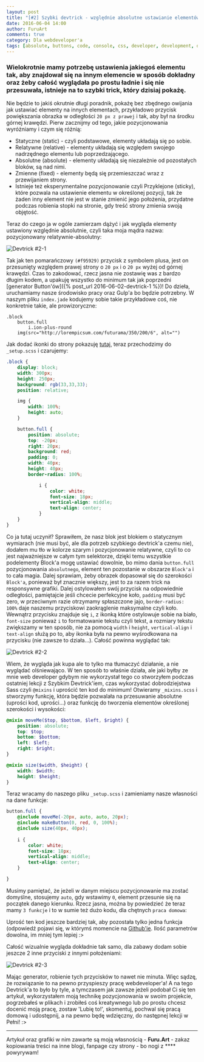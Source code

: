 ```yaml
---
layout: post
title: "[#2] Szybki devtrick - względnie absolutne ustawianie elementów"
date: 2016-06-04 14:00
author: FuruArt
comments: true
category: Dla webdeveloper'a
tags: [absolute, buttons, code, console, css, developer, development, devtrick, Dla Webdevelopera, front-end, generator, gulp, position, relative, sass, webdeveloper, webdevelopment]
---
```

### Wielokrotnie mamy potrzebę ustawienia jakiegoś elementu tak, aby znajdował się na innym elemencie w sposób dokładny oraz żeby całość wyglądała po prostu ładnie i się nie przesuwała, istnieje na to szybki trick, który dzisiaj pokażę.

<!--more-->

Nie będzie to jakiś okrutnie długi poradnik, pokażę bez zbędnego owijania jak ustawiać elementy na innych elementach, przykładowo przycisk powiększania obrazka w odległości `20 px z prawej` i tak, aby był na środku górnej krawędzi. Pierw zacznijmy od tego, jakie pozycjonowania wyróżniamy i czym się różnią:

* Statyczne (static) - czyli podstawowe, elementy układają się po sobie.
* Relatywne (relative) - elementy układają się względem swojego nadrzędnego elementu lub poprzedzającego.
* Absolutne (absolute) - elementy układają się niezależnie od pozostałych bloków, są nad nimi.
* Zmienne (fixed) - elementy będą się przemieszczać wraz z przewijaniem strony.
* Istnieje też eksperymentalne pozycjonowanie czyli Przyklejone (sticky), które pozwala na ustawienie elementu w określonej pozycji, tak że żaden inny element nie jest w stanie zmienić jego położenia, przydatne podczas robienia stopki na stronie, gdy treść strony zmienia swoją objętość.

Teraz do czego ja w ogóle zamierzam dążyć i jak wygląda elementy ustawiony względnie absolutnie, czyli taka moja mądra nazwa: pozycjonowany relatywnie-absolutny:

![Devtrick #2-1](https://blogwpelni.files.wordpress.com/2016/06/devtrick51.png)

Tak jak ten pomarańczowy `(#f95929)` przycisk z symbolem plusa, jest on przesunięty względem prawej strony o `20 px` i o `20 px` wyżej od górnej krawędzi. Czas to zakodować, rzecz jasna nie zostawię was z bardzo długim kodem, a upakuję wszystko do minimum tak jak poprzedni [generator Button'ów]({% post_url 2016-06-02-devtrick-1 %})! Do dzieła, uruchamiamy nasze środowisko pracy oraz Gulp'a bo będzie potrzebny. W naszym pliku `index.jade` kodujemy sobie takie przykładowe coś, nie konkretnie takie, ale prowizoryczne:

```jade
.block
    button.full
        i.ion-plus-round
    img(src="http://lorempicsum.com/futurama/350/200/6", alt="")
```

Jak dodać ikonki do strony pokazuję [tutaj](https://blogwpelni.wordpress.com/2016/06/03/4-gulpowanie-z-furu-kodujemy-design/), teraz przechodzimy do `_setup.scss` i czarujemy:

```scss
.block {
    display: block;
    width: 300px;
    height: 250px;
    background: rgb(33,33,33);
    position: relative;

    img {
        width: 100%;
        height: auto;
    }

    button.full {
        position: absolute;
        top: -20px;
        right: 20px;
        background: red;
        padding: 0;
        width: 40px;
        height: 40px;
        border-radius: 100%;

            i {
                color: white;
                font-size: 18px;
                vertical-align: middle;
                text-align: center;
            }
    }
}
```

Co ja tutaj uczynił? Sprawiłem, że nasz blok jest blokiem o statycznym wymiarach (nie musi być, ale dla potrzeb szybkiego devtrick'a czemu nie), dodałem mu tło w kolorze szarym i pozycjonowanie relatywne, czyli to co jest najważniejsze w całym tym selektorze, dzięki temu wszystkie podelementy Block'a mogę ustawiać dowolnie, bo mimo dania `button.full` pozycjonowania `absolutnego`, element ten pozostanie w obszarze `Block'a` i to cała magia. Dalej sprawiam, żeby obrazek dopasował się do szerokości `Block'a`, ponieważ był znacznie większy, jest to za razem trick na responsywne grafiki. Dalej ostylowałem swój przycisk na odpowiednie odległości, pamiętajcie jeśli chcecie perfekcyjne koło, `padding` musi być zero, w przeciwnym razie otrzymamy spłaszczone jajo, `border-radius: 100%` daje naszemu przyciskowi zaokrąglenie maksymalne czyli koło. Wewnątrz przycisku znajduje się `i`, z ikonką które ostylowuje sobie na biało, `font-size` ponieważ `i` to formatowanie tekstu czyli tekst, a rozmiary tekstu zwiększamy w ten sposób, nie za pomocą `width` i `height`, `vertical-align` i `text-align` służą po to, aby ikonka była na pewno wyśrodkowana na przycisku (nie zawsze to działa...). Całość powinna wyglądać tak:

![Devtrick #2-2](https://blogwpelni.files.wordpress.com/2016/06/devtrick6.png)

Wiem, że wygląda jak kupa ale to tylko ma tłumaczyć działanie, a nie wyglądać olśniewająco. W ten sposób to właśnie działa, ale jaki byłby ze mnie web developer gdybym nie wykorzystał tego co stworzyłem podczas ostatniej lekcji z Szybkim Devtrick'iem, czas wykorzystać dobrodziejstwa Sass czyli `@mixins` i uprościć ten kod do minimum! Otwieramy `_mixins.scss` i stworzymy funkcję, która będzie pozwalała na przesuwanie absolutne (uprości kod, uprości...) oraz funkcję do tworzenia elementów określonej szerokości i wysokości:

```scss
@mixin moveMe($top, $bottom, $left, $right) {
    position: absolute;
    top: $top;
    bottom: $bottom;
    left: $left;
    right: $right;
}

@mixin size($width, $height) {
    width: $width;
    height: $height;
}
```

Teraz wracamy do naszego pliku `_setup.scss` i zamieniamy nasze własności na dane funkcje:

```scss
button.full {
    @include moveMe(-20px, auto, auto, 20px);
    @include makeButton(0, red, 0, 100%);
    @include size(40px, 40px);
    
    i {
        color: white;
        font-size: 18px;
        vertical-align: middle;
        text-align: center;
    }

}
```

Musimy pamiętać, że jeżeli w danym miejscu pozycjonowanie ma zostać domyślne, stosujemy `auto`, gdy wstawimy `0`, element przesunie się na początek danego kierunku. Rzecz jasna, można by powiedzieć że teraz mamy `3 funkcje` i to w sumie też dużo kodu, dla chętnych `praca domowa`:

Uprość ten kod jeszcze bardziej tak, aby pozostała tylko jedna funkcja (odpowiedź pojawi się, w którymś momencie na [Github'ie](https://github.com/FuruArt/Devtricks). Ilość parametrów dowolna, im mniej tym lepiej :>

Całość wizualnie wygląda dokładnie tak samo, dla zabawy dodam sobie jeszcze 2 inne przyciski z innymi położeniami:

![Devtrick #2-3](https://blogwpelni.files.wordpress.com/2016/06/devtrick7.png)

Mając generator, robienie tych przycisków to nawet nie minuta. Więc sądzę, że rozwiązanie to na pewno przyspieszy pracę webdeveloper'a! A na tego Devtrick'a to było by tyle, a tymczasem jak zawsze jeżeli podobał Ci się ten artykuł, wykorzystałem moją technikę pozycjonowania w swoim projekcie, pogrzebałeś w plikach i zrobiłeś coś kreatywnego lub po prostu chcesz docenić moją pracę, zostaw 'Lubię to!', skomentuj, pochwal się pracą domową i udostępnij, a na pewno będę wdzięczny, do następnej lekcji w Pełni! :>

---

Artykuł oraz grafiki w nim zawarte są moją własnością - **Furu.Art** - zakaz kopiowania treści na inne blogi, fanpage czy strony - bo nogi z **** powyrywam!
